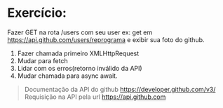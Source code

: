 # Exercício:
Fazer GET na rota /users com seu user ex: get em https://api.github.com/users/reprograma e exibir sua foto do github.
01. Fazer chamada primeiro XMLHttpRequest
02. Mudar para fetch
03. Lidar com os erros(retorno inválido da API)
04. Mudar chamada para async await.
> Documentação da API do github  https://developer.github.com/v3/
> Requisição na API pela url https://api.github.com
